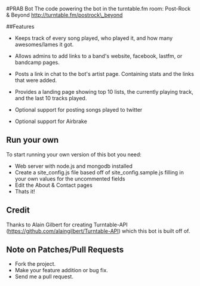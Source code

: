 #PRAB Bot 
The code powering the bot in the turntable.fm room: Post-Rock & Beyond
http://turntable.fm/postrock\_beyond

##Features

* Keeps track of every song played, who played it, and how many
  awesomes/lames it got.
* Allows admins to add links to a band's website, facebook, lastfm,
  or bandcamp pages.
* Posts a link in chat to the bot's artist page. Containing stats and
  the links that were added.
* Provides a landing page showing top 10 lists, the currently playing
  track, and the last 10 tracks played.

* Optional support for posting songs played to twitter
* Optional support for Airbrake

## Run your own
To start running your own version of this bot you need:

* Web server with node.js and mongodb installed
* Create a site\_config.js file based off of site\_config.sample.js
  filling in your own values for the uncommented fields
* Edit the About & Contact pages
* Thats it!


## Credit
Thanks to Alain Gilbert for creating Turntable-API
(https://github.com/alaingilbert/Turntable-API) which this bot is built
off of.

## Note on Patches/Pull Requests

* Fork the project.
* Make your feature addition or bug fix.
* Send me a pull request.
